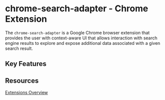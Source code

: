 # chrome-search-adapter - Chrome Extension

The `chrome-search-adapter` is a Google Chrome browser extension that provides the user with context-aware UI that allows interaction with search engine results to explore and expose additional data associated with a given search result.

## Key Features

## Resources

[Extensions Overview](https://developer.chrome.com/extensions/overview)
